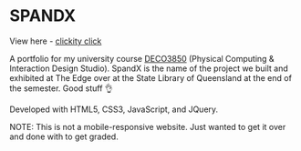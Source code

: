 # SPANDX
View here - [clickity click](https://andreajaneyee.github.io/spandx/0)

A portfolio for my university course [DECO3850](https://www.uq.edu.au/study/course.html?course_code=DECO3850) (Physical Computing & Interaction Design Studio). SpandX is the name of the project we built and exhibited at The Edge over at the State Library of Queensland at the end of the semester. Good stuff 👌

Developed with HTML5, CSS3, JavaScript, and JQuery.

NOTE: This is not a mobile-responsive website. Just wanted to get it over and done with to get graded.
